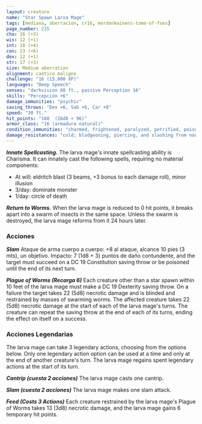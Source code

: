```yaml
---
layout: creature
name: "Star Spawn Larva Mage"
tags: [mediana, aberracion, cr16, mordenkainens-tome-of-foes]
page_number: 235
cha: 16 (+3)
wis: 12 (+1)
int: 18 (+4)
con: 23 (+6)
dex: 12 (+1)
str: 17 (+3)
size: Medium aberration
alignment: caótico maligno
challenge: "16 (15,000 XP)"
languages: "Deep Speech"
senses: "darkvision 60 ft., passive Perception 16"
skills: "Percepción +6"
damage_immunities: "psychic"
saving_throws: "Des +6, Sab +6, Car +8"
speed: "30 ft."
hit_points: "168  (16d8 + 96)"
armor_class: "16 (armadura natural)"
condition_immunities: "charmed, frightened, paralyzed, petrified, poisoned, restrained"
damage_resistances: "cold; bludgeoning, piercing, and slashing from nonmagical attacks"
---
```


***Innate Spellcasting.*** The larva mage's innate spellcasting ability is Charisma. It can innately cast the following spells, requiring no material components:
* At will: eldritch blast (3 beams, +3 bonus to each damage roll), minor illusion
* 3/day: dominate monster
* 1/day: circle of death


***Return to Worms.*** When the larva mage is reduced to 0 hit points, it breaks apart into a swarm of insects in the same space. Unless the swarm is destroyed, the larva mage reforms from it 24 hours later.

### Acciones

***Slam*** Ataque de arma cuerpo a cuerpo: +8 al ataque, alcance 10 pies (3 mts), un objetivo. Impacto: 7 (1d8 + 3) puntos de daño contundente, and the target must succeed on a DC 19 Constitution saving throw or be poisoned until the end of its next turn.

***Plague of Worms (Recarga 6)*** Each creature other than a star spawn within 10 feet of the larva mage must make a DC 19 Dexterity saving throw. On a failure the target takes 22 (5d8) necrotic damage and is blinded and restrained by masses of swarming worms. The affected creature takes 22 (5d8) necrotic damage at the start of each of the larva mage's turns. The creature can repeat the saving throw at the end of each of its turns, ending the effect on itself on a success.

### Acciones Legendarias

The larva mage can take 3 legendary actions, choosing from the options below. Only one legendary action option can be used at a time and only at the end of another creature's turn. The larva mage regains spent legendary actions at the start of its turn.

***Cantrip (cuesta 2 acciones)*** The larva mage casts one cantrip.

***Slam (cuesta 2 acciones)*** The larva mage makes one slam attack.

***Feed (Costs 3 Actions)*** Each creature restrained by the larva mage's Plague of Worms takes 13 (3d8) necrotic damage, and the larva mage gains 6 temporary hit points.